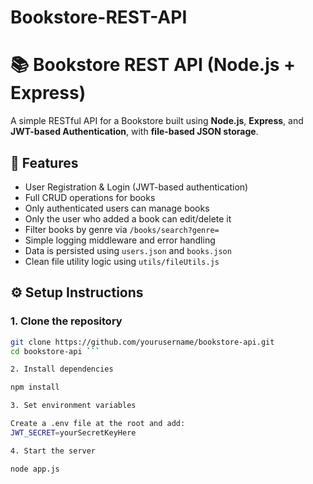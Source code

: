 # Bookstore-REST-API

# 📚 Bookstore REST API (Node.js + Express)

A simple RESTful API for a Bookstore built using **Node.js**, **Express**, and **JWT-based Authentication**, with **file-based JSON storage**.

## 🚀 Features

- User Registration & Login (JWT-based authentication)
- Full CRUD operations for books
- Only authenticated users can manage books
- Only the user who added a book can edit/delete it
- Filter books by genre via `/books/search?genre=`
- Simple logging middleware and error handling
- Data is persisted using `users.json` and `books.json`
- Clean file utility logic using `utils/fileUtils.js`

## ⚙️ Setup Instructions

### 1. Clone the repository

```bash
git clone https://github.com/yourusername/bookstore-api.git
cd bookstore-api ```

2. Install dependencies

npm install

3. Set environment variables

Create a .env file at the root and add:
JWT_SECRET=yourSecretKeyHere

4. Start the server

node app.js


